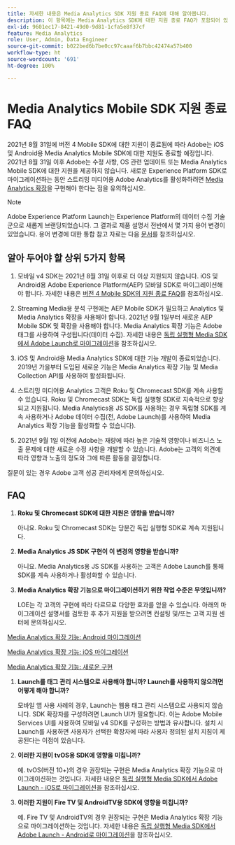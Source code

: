 ```yaml
---
title: 자세한 내용은 Media Analytics SDK 지원 종료 FAQ에 대해 알아봅니다.
description: 이 항목에는 Media Analytics SDK에 대한 지원 종료 FAQ가 포함되어 있습니다.
exl-id: 9601ec17-8421-49d0-9d81-1cfa5e8f37cf
feature: Media Analytics
role: User, Admin, Data Engineer
source-git-commit: b022bed6b7be0cc97caaaf6b7bbc42474a57b400
workflow-type: ht
source-wordcount: '691'
ht-degree: 100%

---
```


# Media Analytics Mobile SDK 지원 종료 FAQ

2021년 8월 31일에 버전 4 Mobile SDK에 대한 지원이 종료됨에 따라 Adobe는 iOS 및 Android용 Media Analytics Mobile SDK에 대한 지원도 종료할 예정입니다. 2021년 8월 31일 이후 Adobe는 수정 사항, OS 관련 업데이트 또는 Media Analytics Mobile SDK에 대한 지원을 제공하지 않습니다.  새로운 Experience Platform SDK로 마이그레이션하는 동안 스트리밍 미디어용 Adobe Analytics를 활성화하려면 [Media Analytics 확장](https://developer.adobe.com/client-sdks/documentation/adobe-media-analytics/)을 구현해야 한다는 점을 유의하십시오.

>[!NOTE]
>Adobe Experience Platform Launch는 Experience Platform의 데이터 수집 기술군으로 새롭게 브랜딩되었습니다. 그 결과로 제품 설명서 전반에서 몇 가지 용어 변경이 있었습니다. 용어 변경에 대한 통합 참고 자료는 다음 [문서](https://experienceleague.adobe.com/docs/experience-platform/tags/term-updates.html?lang=ko)를 참조하십시오.


## 알아 두어야 할 상위 5가지 항목

1. 모바일 v4 SDK는 2021년 8월 31일 이후로 더 이상 지원되지 않습니다. iOS 및 Android용 Adobe Experience Platform(AEP) 모바일 SDK로 마이그레이션해야 합니다. 자세한 내용은 [버전 4 Mobile SDK의 지원 종료 FAQ](https://developer.adobe.com/client-sdks/documentation/v4-end-of-life-faq/)를 참조하십시오.

1. Streaming Media용 분석 구현에는 AEP Mobile SDK가 필요하고 Analytics 및 Media Analytics 확장을 사용해야 합니다. 2021년 9월 1일부터 새로운 AEP Mobile SDK 및 확장을 사용해야 합니다.  Media Analytics 확장 기능은 Adobe 태그를 사용하여 구성됩니다(데이터 수집). 자세한 내용은 [독립 실행형 Media SDK에서 Adobe Launch로 마이그레이션](/help/legacy/sdk-to-launch/sdk-to-launch-migration.md)을 참조하십시오.

1. iOS 및 Android용 Media Analytics SDK에 대한 기능 개발이 종료되었습니다. 2019년 가을부터 도입된 새로운 기능은 Media Analytics 확장 기능 및 Media Collection API를 사용하여 활성화됩니다.

1. 스트리밍 미디어용 Analytics 고객은 Roku 및 Chromecast SDK를 계속 사용할 수 있습니다. Roku 및 Chromecast SDK는 독립 실행형 SDK로 지속적으로 향상되고 지원됩니다. Media Analytics용 JS SDK를 사용하는 경우 독립형 SDK를 계속 사용하거나 Adobe 데이터 수집(전, Adobe Launch)를 사용하여 Media Analytics 확장 기능을 활성화할 수 있습니다).

1. 2021년 9월 1일 이전에 Adobe는 재량에 따라 높은 기술적 영향이나 비즈니스 노출 문제에 대한 새로운 수정 사항을 개발할 수 있습니다. Adobe는 고객의 의견에 따라 영향과 노출의 정도와 그에 따른 활동을 결정합니다.

질문이 있는 경우 Adobe 고객 성공 관리자에게 문의하십시오.

## FAQ

1. **Roku 및 Chromecast SDK에 대한 지원은 영향을 받습니까?**

   아니요.  Roku 및 Chromecast SDK는 당분간 독립 실행형 SDK로 계속 지원됩니다.&#x200B;
&#x200B;
1. **Media Analytics JS SDK 구현이 이 변경의 영향을 받습니까?**

   아니요.  Media Analytics용 JS SDK를 사용하는 고객은 Adobe Launch를 통해 SDK를 계속 사용하거나 활성화할 수 있습니다.
&#x200B;
1. **Media Analytics 확장 기능으로 마이그레이션하기 위한 작업 수준은 무엇입니까?**

   LOE는 각 고객의 구현에 따라 다르므로 다양한 효과를 얻을 수 있습니다.  아래의 마이그레이션 설명서를 검토한 후 추가 지원을 받으려면 컨설팅 및/또는 고객 지원 센터에 문의하십시오.

[Media Analytics 확장 기능: Android 마이그레이션](/help/legacy/sdk-to-launch/sdk-to-launch-migration-platforms/sdk-to-launch-migration-android.md)

[Media Analytics 확장 기능: iOS 마이그레이션](/help/legacy/sdk-to-launch/sdk-to-launch-migration-platforms/sdk-to-launch-migration-ios.md)

   [Media Analytics 확장 기능: 새로운 구현](https://developer.adobe.com/client-sdks/documentation/adobe-media-analytics/)

1. **Launch를 태그 관리 시스템으로 사용해야 합니까? Launch를 사용하지 않으려면 어떻게 해야 합니까?**

   모바일 앱 사용 사례의 경우, Launch는 웹용 태그 관리 시스템으로 사용되지 않습니다. SDK 확장자를 구성하려면 Launch UI가 필요합니다. 이는 Adobe Mobile Services UI를 사용하여 모바일 v4 SDK를 구성하는 방법과 유사합니다. 설치 시 Launch를 사용하면 사용자가 선택한 확장자에 따라 사용자 정의된 설치 지침이 제공된다는 이점이 있습니다.

1. **이러한 지원이 tvOS용 SDK에 영향을 미칩니까?**

   예. tvOS(버전 10+)의 경우 권장되는 구현은 Media Analytics 확장 기능으로 마이그레이션하는 것입니다. 자세한 내용은 [독립 실행형 Media SDK에서 Adobe Launch - iOS로 마이그레이션](/help/legacy/sdk-to-launch/sdk-to-launch-migration-platforms/sdk-to-launch-migration-ios.md)을 참조하십시오.

1. **이러한 지원이 Fire TV 및 AndroidTV용 SDK에 영향을 미칩니까?**

   예. Fire TV 및 AndroidTV의 경우 권장되는 구현은 Media Analytics 확장 기능으로 마이그레이션하는 것입니다. 자세한 내용은 [독립 실행형 Media SDK에서 Adobe Launch - Android로 마이그레이션](/help/legacy/sdk-to-launch/sdk-to-launch-migration-platforms/sdk-to-launch-migration-android.md)을 참조하십시오.
